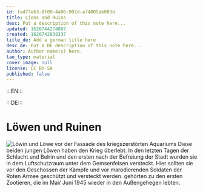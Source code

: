 ```yaml
---
id: fad77e63-8f00-4a06-902d-a74005ab083d
title: Lions and Ruins
desc: Put a description of this note here...
updated: 1620744274807
created: 1620742838337
title_de: Add a german title here
desc_de: Put a DE description of this note here...
author: Author name(s) here.
tao_type: material
cover_image: null
license: CC BY-SA
published: false
---
```



:::EN:::


:::DE:::

# Löwen und Ruinen

![Löwin und Löwe vor der Fassade des kriegszerstörten Aquariums](/images/cmw/Loewin_Ruine_Aqua_S_60.jpg)
Diese beiden jungen Löwen haben den Krieg überlebt. In den letzten Tagen der Schlacht und Belrin und den ersten nach der Befreiung der Stadt wurden sie in dem Luftschutzraum unter dem Gemsenfelsen versteckt. Hier sollten sie vor den Geschossen der Kämpfe und vor marodierenden Soldaten der Roten Armee geschützt und versteckt werden. gehörten zu den ersten Zootieren, die im Mai/ Juni 1945 wieder in den Außengehegen lebten.


